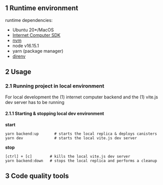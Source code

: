 ## 1 Runtime environment

runtime dependencies:

- Ubuntu 20\*/MacOS
- [Internet Computer SDK](https://internetcomputer.org/docs/current/developer-docs/build/install-upgrade-remove)
- [nvm](https://github.com/nvm-sh/nvm)
- node v16.15.1
- yarn (package manager)
- [direnv](https://direnv.net/)

## 2 Usage

### 2.1 Running project in local environment

For local development the (1) internet computer backend and the (1) vite.js dev server has to be running

#### 2.1.1 Starting & stopping local dev environment

**start**

```shell
yarn backend:up       # starts the local replica & deploys canisters
yarn dev              # starts the local vite.js dev server
```

**stop**

```shell
[ctrl] + [c]        # kills the local vite.js dev server
yarn backend:down   # stops the local replica and performs a cleanup
```

## 3 Code quality tools
